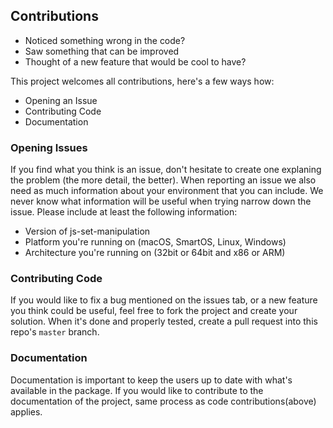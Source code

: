 ## Contributions
- Noticed something wrong in the code?
- Saw something that can be improved
- Thought of a new feature that would be cool to have?

This project welcomes all contributions, here's a few ways how:
  * Opening an Issue
  * Contributing Code
  * Documentation

### Opening Issues
If you find what you think is an issue, don't hesitate to create one explaning the problem (the more detail, the better). 
When reporting an issue we also need as much information about your environment that you can include. We never know what information will be useful when trying narrow down the issue. Please include at least the following information:

  * Version of js-set-manipulation
  * Platform you're running on (macOS, SmartOS, Linux, Windows)
  * Architecture you're running on (32bit or 64bit and x86 or ARM)
  
### Contributing Code
If you would like to fix a bug mentioned on the issues tab, or a new feature you think could be useful, feel free to fork the project and create your solution. When it's done and properly tested, create a pull request into this repo's `master` branch.

### Documentation
Documentation is important to keep the users up to date with what's available in the package. If you would like to contribute to the documentation of the project, same process as code contributions(above) applies.
